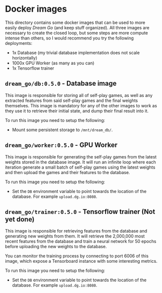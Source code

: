 # Docker images

This directory contains some docker images that can be used to more easily
deploy _Dream Go_ (and keep stuff organized). All three images are necessary to
create the closed loop, but some steps are more compute intense than others, so
I would recommend you try the following deployments:

- 1x Database (my trivial database implementation does not scale horizontally)
- 1000x GPU Worker (as many as you can)
- 1x Tensorflow trainer

## `dream_go/db:0.5.0` - Database image

This image is responsible for storing all of self-play games, as well as any
extracted features from said self-play games and the final weights themselves.
This image is mandatory for any of the other images to work as they use it to
retrieve their initial state, and dump their final result into it.

To run this image you need to setup the following:

- Mount some persistent storage to `/mnt/dream_db/`.

## `dream_go/worker:0.5.0` - GPU Worker

This image is responsible for generating the self-play games from the latest
weights stored in the database image. It will run an infinite loop where each
iteration generate a small batch of self-play games using the latest weights and
then upload the games and their features to the database.

To run this image you need to setup the following:

- Set the `DB` environment variable to point towards the location of the
  database. For example `upload.dg.io:8080`.

## `dream_go/trainer:0.5.0` - Tensorflow trainer (Not yet done)

This image is responsible for retrieving features from the database and
generating new weights from them. It will retrieve the 2,000,000 most recent
features from the database and train a neural network for 50 epochs before
uploading the new weights to the database.

You can monitor the training process by connecting to port 6006 of this image,
which expose a Tensorboard instance with some interesting metrics.

To run this image you need to setup the following:

- Set the `DB` environment variable to point towards the location of the
  database. For example `upload.dg.io:8080`.
